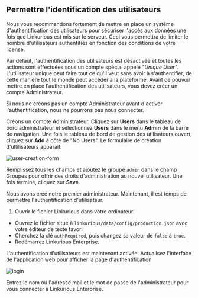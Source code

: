 ## Permettre l'identification des utilisateurs

<div class="alert alert-info">
  Nous vous recommandons fortement de mettre en place un système d'authentification des utilisateurs pour sécuriser l'accès aux données une fois que Linkurious est mis sur le serveur. Ceci vous permettra de limiter le nombre d'utilisateurs authentifiés en fonction des conditions de votre license.
</div>

Par défaut, l'authentification des utilisateurs est désactivée et toutes les actions sont effectuées sous un compte spécial appelé  *"Unique User"*. L'utilisateur unique peut faire tout ce qu'il veut  sans avoir à s'authentifier, de cette manière tout le monde peut accèder à la plateforme. Avant de pouvoir mettre en place l'authentification des utilisateurs, vous devez créer un compte Administrateur. 

<div class="alert alert-warning">
  Si nous ne créons pas un compte Administrateur avant d'activer l'authentification, nous ne pourrons pas nous connecter.
</div>

Créons un compte Administrateur. Cliquez sur **Users** dans le tableau de bord administrateur et sélectionnez **Users** dans le menu **Admin** de la barre de navigation. Une fois le tableau de bord de gestion des utilisateurs ouvert, cliquez sur **Add** à côté de "No Users". Le formulaire de création d'ultilisateurs apparaît:

![user-creation-form](https://github.com/Linkurious/linkurious-enterprise-manual/raw/master/en/administrate/User-creation-form.png)



Remplissez tous les champs et ajoutez le groupe `admin`  dans le champ Groupes pour offrir des droits d'administration au nouvel utilisateur. Une fois terminé, cliquez sur **Save**.

Nous avons créé notre premier administrateur. Maintenant, il est temps de permettre l'authentification d'utilisateur.


1. Ouvrir le fichier Linkurious dans votre ordinateur.
- Ouvrez le fichier situé à `linkurious/data/config/production.json` avec votre éditeur de texte favori
- Cherchez la clé `authRequired`, puis changez sa valeur de `false` à `true`.
- Redémarrez Linkurious Enterprise.

L'authentification d'utilisateurs est maintenant activée. Actualisez l'interface de l'application web pour afficher la page d'authentification

![login](https://github.com/Linkurious/linkurious-enterprise-manual/raw/master/en/administrate/Login.png)


Entrez le nom ou l'adresse mail et le mot de passe de l'administrateur pour vous connecter à Linkurious Enterprise.
